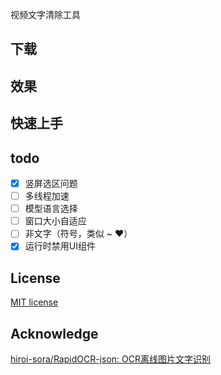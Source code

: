 视频文字清除工具

## 下载

## 效果

## 快速上手

## todo

- [x] 竖屏选区问题
- [ ] 多线程加速
- [ ] 模型语言选择
- [ ] 窗口大小自适应
- [ ] 非文字（符号，类似 ~ ❤）
- [x] 运行时禁用UI组件

## License

[MIT license](./LICENSE)

## Acknowledge

[hiroi-sora/RapidOCR-json: OCR离线图片文字识别](https://github.com/hiroi-sora/RapidOCR-json)